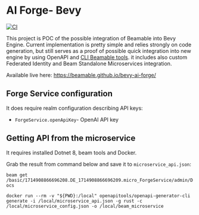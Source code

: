 # AI Forge- Bevy
[![CI](https://github.com/beamable/bevy-ai-forge/actions/workflows/ci.yaml/badge.svg)](https://github.com/beamable/bevy-ai-forge/actions/workflows/ci.yaml)

This project is POC of the possible integration of Beamable into Bevy Engine. Current implementation is pretty simple and relies strongly on code generation, but still serves as a proof of possible quick integration into new engine by using OpenAPI and [CLI Beamable tools](https://docs.beamable.com/docs/cli-guide-getting-started). it includes also custom Federated Identity and Beam Standalone Microservices integration.

Available live here: https://beamable.github.io/bevy-ai-forge/

## Forge Service configuration

It does require realm configuration describing API keys:
- `ForgeService.openApiKey`- OpenAI API key
<!-- - `ForgeService.scenarioKey`- API key to the https://app.scenario.com/ But it is not used in current version. -->

## Getting API from the microservice

It requires installed Dotnet 8, beam tools and Docker.

Grab the result from command below and save it to `microservice_api.json`:

`beam get /basic/1714908866696208.DE_1714908866696209.micro_ForgeService/admin/Docs`

`docker run --rm -v "${PWD}:/local" openapitools/openapi-generator-cli generate -i /local/microservice_api.json -g rust -c /local/microservice_config.json -o /local/beam_microservice`

